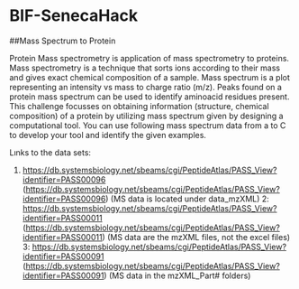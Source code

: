 # BIF-SenecaHack

##Mass Spectrum to Protein

Protein Mass spectrometry is application of mass spectrometry to proteins. Mass spectrometry is a technique that sorts ions according to their mass and gives exact chemical composition of a sample. Mass spectrum is a plot representing an intensity vs mass to charge ratio (m/z). Peaks found on a protein mass spectrum can be used to identify aminoacid residues present. This challenge focusses on obtaining information (structure, chemical composition) of a protein by utilizing mass spectrum given by designing a computational tool. You can use following mass spectrum data from a to C to develop your tool and identify the given examples.


Lınks to the data sets:

1. https://db.systemsbiology.net/sbeams/cgi/PeptideAtlas/PASS_View?identifier=PASS00096 (https://db.systemsbiology.net/sbeams/cgi/PeptideAtlas/PASS_View?identifier=PASS00096) (MS data is located under data_mzXML)
2: https://db.systemsbiology.net/sbeams/cgi/PeptideAtlas/PASS_View?identifier=PASS00011 (https://db.systemsbiology.net/sbeams/cgi/PeptideAtlas/PASS_View?identifier=PASS00011) (MS data are the mzXML files, not the excel files)
3: https://db.systemsbiology.net/sbeams/cgi/PeptideAtlas/PASS_View?identifier=PASS00091 (https://db.systemsbiology.net/sbeams/cgi/PeptideAtlas/PASS_View?identifier=PASS00091) (MS data in the mzXML_Part# folders)
